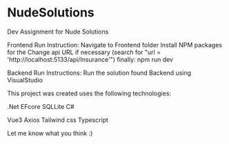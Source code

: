 # NudeSolutions
Dev Assignment for Nude Solutions

Frontend Run Instruction: 
Navigate to Frontend folder
Install NPM packages for the 
Change api URL if necessary  (search for "url = 'http://localhost:5133/api/Insurance'")
finally: npm run dev

Backend Run Instructions:
Run the solution found Backend using VisualStudio


This project was created uses the following technologies:

.Net
EFcore
SQLLite
C#

Vue3
Axios
Tailwind css
Typescript


Let me know what you think :)

